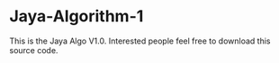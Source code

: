 # Jaya-Algorithm-1
This is the Jaya Algo V1.0. Interested people feel free to download this source code.
